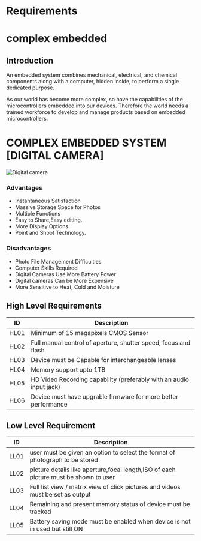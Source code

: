 # Requirements
# complex embedded
## Introduction
An embedded system combines mechanical, electrical, and chemical components along with a computer, hidden inside, to perform a single dedicated purpose. 
 
As our world has become more complex, so have the capabilities of the microcontrollers embedded into our devices. Therefore the world needs a trained workforce to develop and manage products based on embedded microcontrollers.

# COMPLEX EMBEDDED SYSTEM [DIGITAL CAMERA]
![Digital camera](https://user-images.githubusercontent.com/98813747/154835819-baf7406a-704e-413c-9f10-a73d9732e3f8.jpg)


### Advantages
* Instantaneous Satisfaction
* Massive Storage Space for Photos
* Multiple Functions
* Easy to Share,Easy editing.
* More Display Options
* Point and Shoot Technology.

### Disadvantages
* Photo File Management Difficulties
* Computer Skills Required
* Digital Cameras Use More Battery Power
* Digital cameras Can be More Expensive
* More Sensitive to Heat, Cold and Moisture


## High Level Requirements
| ID | Description | 
| --- | --- |
| HL01 | Minimum of 15 megapixels CMOS Sensor | 
| HL02 |Full manual control of aperture, shutter speed, focus and flash |
| HL03 | Device must be Capable for interchangeable lenses| 
| HL04 | Memory support upto 1TB |
| HL05 | HD Video Recording capability (preferably with an audio input jack)| 
| HL06 | Device must have upgrable firmware for more better performance | 

## Low Level Requirement
| ID | Description |
| --- | --- |
| LL01 | user must be given an option to select the format of photograph to be stored | 
| LL02 | picture details like aperture,focal length,ISO of  each picture must be shown to user | 
| LL03 | Full list view / matrix view of click pictures and videos must be set as output | 
| LL04 | Remaining and present memory status of device must be tracked |
| LL05 | Battery saving mode must be enabled when device is not in used but still ON | 
